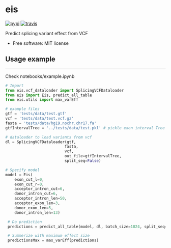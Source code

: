 # eis

[![pypi](https://img.shields.io/pypi/v/eis.svg)](https://pypi.python.org/pypi/eis)
[![travis](https://img.shields.io/travis/s6juncheng/eis.svg)](https://travis-ci.org/s6juncheng/eis)

Predict splicing variant effect from VCF

* Free software: MIT license


## Usage example
------

Check notebooks/example.ipynb

```python
# Import
from eis.vcf_dataloader import SplicingVCFDataloader
from eis import Eis, predict_all_table
from eis.utils import max_varEff

# example files
gtf = 'tests/data/test.gtf'
vcf = 'tests/data/test.vcf.gz'
fasta = 'tests/data/hg19.nochr.chr17.fa'
gtfIntervalTree = '../tests/data/test.pkl' # pickle exon interval Tree

# dataloader to load variants from vcf
dl = SplicingVCFDataloader(gtf, 
                          fasta,
                          vcf,
                          out_file=gtfIntervalTree,
                          split_seq=False)

# Specify model
model = Eis(
    exon_cut_l=0,
    exon_cut_r=0,
    acceptor_intron_cut=6,
    donor_intron_cut=6,
    acceptor_intron_len=50,
    acceptor_exon_len=3,
    donor_exon_len=5,
    donor_intron_len=13)

 # Do prediction
 predictions = predict_all_table(model, dl, batch_size=1024, split_seq=False, assembly=False)

 # Summerize with maximum effect size
 predictionsMax = max_varEff(predictions)
```